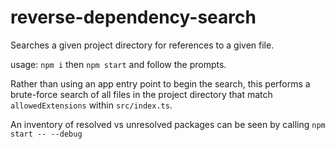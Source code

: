 # reverse-dependency-search

Searches a given project directory for references to a given file.

usage: `npm i` then `npm start` and follow the prompts.

Rather than using an app entry point to begin the search, this performs a brute-force search of all files in the project directory that match `allowedExtensions` within `src/index.ts`.

An inventory of resolved vs unresolved packages can be seen by calling `npm start -- --debug`
